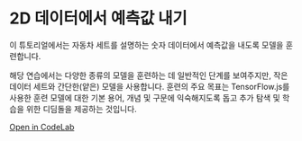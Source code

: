 # 2D 데이터에서 예측값 내기

이 튜토리얼에서는 자동차 세트를 설명하는 숫자 데이터에서 예측값을 내도록 모델을 훈련합니다.

해당 연습에서는 다양한 종류의 모델을 훈련하는 데 일반적인 단계를 보여주지만, 작은 데이터 세트와 간단한(얕은) 모델을 사용합니다. 훈련의 주요 목표는 TensorFlow.js를 사용한 훈련 모델에 대한 기본 용어, 개념 및 구문에 익숙해지도록 돕고 추가 탐색 및 학습을 위한 디딤돌을 제공하는 것입니다.

<a class="button button-white" href="https://codelabs.developers.google.com/codelabs/tfjs-training-regression/index.html#0">Open in CodeLab</a>
